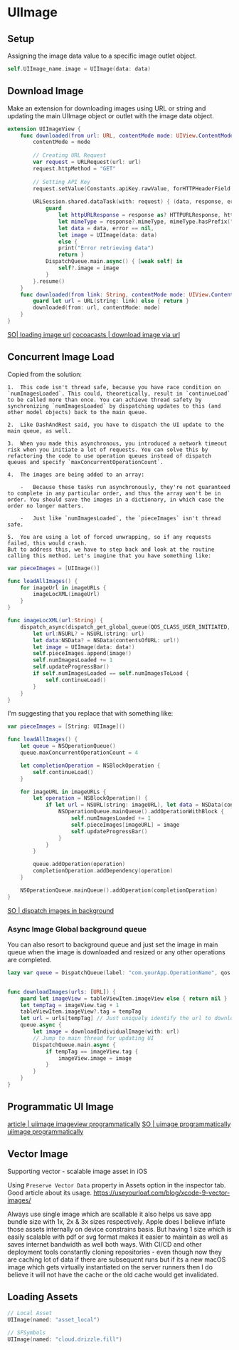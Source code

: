 # UIImage


## Setup

Assigning the image data value to a specific image outlet object.

```swift
self.UIImage_name.image = UIImage(data: data)
```


## Download Image

Make an extension for downloading images using URL or string and updating the main UIImage object or outlet with the image data object.
```swift
extension UIImageView {
    func downloaded(from url: URL, contentMode mode: UIView.ContentMode = .scaleAspectFit) {
        contentMode = mode
        
        // Creating URL Request
        var request = URLRequest(url: url)
        request.httpMethod = "GET"
        
        // Setting API Key
        request.setValue(Constants.apiKey.rawValue, forHTTPHeaderField: Constants.apiHeader.rawValue)
        
        URLSession.shared.dataTask(with: request) { (data, response, error) in
            guard
                let httpURLResponse = response as? HTTPURLResponse, httpURLResponse.statusCode == 200,
                let mimeType = response?.mimeType, mimeType.hasPrefix("image"),
                let data = data, error == nil,
                let image = UIImage(data: data)
                else {
                print("Error retrieving data")
                return }
            DispatchQueue.main.async() { [weak self] in
                self?.image = image
            }
        }.resume()
    }
    func downloaded(from link: String, contentMode mode: UIView.ContentMode = .scaleAspectFit) {
        guard let url = URL(string: link) else { return }
        downloaded(from: url, contentMode: mode)
    }
}
```

[SO| loading image url](https://stackoverflow.com/questions/24231680/loading-downloading-image-from-url-on-swift)
[cocoacasts | download image via url](https://cocoacasts.com/fm-3-download-an-image-from-a-url-in-swift)

## Concurrent Image Load

Copied from the solution: 
```text
1.  This code isn't thread safe, because you have race condition on `numImagesLoaded`. This could, theoretically, result in `continueLoad` to be called more than once. You can achieve thread safety by synchronizing `numImagesLoaded` by dispatching updates to this (and other model objects) back to the main queue.
    
2.  Like DashAndRest said, you have to dispatch the UI update to the main queue, as well.
    
3.  When you made this asynchronous, you introduced a network timeout risk when you initiate a lot of requests. You can solve this by refactoring the code to use operation queues instead of dispatch queues and specify `maxConcurrentOperationCount`.
    
4.  The images are being added to an array:
    
    -   Because these tasks run asynchronously, they're not guaranteed to complete in any particular order, and thus the array won't be in order. You should save the images in a dictionary, in which case the order no longer matters.
        
    -   Just like `numImagesLoaded`, the `pieceImages` isn't thread safe.
        
5.  You are using a lot of forced unwrapping, so if any requests failed, this would crash.
But to address this, we have to step back and look at the routine calling this method. Let's imagine that you have something like:
```

```swift
var pieceImages = [UIImage()]

func loadAllImages() {
    for imageUrl in imageURLs {
        imageLocXML(imageUrl)
    }
}

func imageLocXML(url:String) {
    dispatch_async(dispatch_get_global_queue(QOS_CLASS_USER_INITIATED, 0)) {
        let url:NSURL? = NSURL(string: url)
        let data:NSData? = NSData(contentsOfURL: url!)
        let image = UIImage(data: data!)
        self.pieceImages.append(image!)
        self.numImagesLoaded += 1
        self.updateProgressBar()
        if self.numImagesLoaded == self.numImagesToLoad {
            self.continueLoad()
        }
    }
}
```

I'm suggesting that you replace that with something like:

```swift
var pieceImages = [String: UIImage]()

func loadAllImages() {
    let queue = NSOperationQueue()
    queue.maxConcurrentOperationCount = 4

    let completionOperation = NSBlockOperation {
        self.continueLoad()
    }

    for imageURL in imageURLs {
        let operation = NSBlockOperation() {
            if let url = NSURL(string: imageURL), let data = NSData(contentsOfURL: url), let image = UIImage(data: data) {
                NSOperationQueue.mainQueue().addOperationWithBlock {
                    self.numImagesLoaded += 1
                    self.pieceImages[imageURL] = image
                    self.updateProgressBar()
                }
            }
        }

        queue.addOperation(operation)
        completionOperation.addDependency(operation)
    }

    NSOperationQueue.mainQueue().addOperation(completionOperation)
}
```
[SO | dispatch images in background](https://stackoverflow.com/questions/37885623/using-dispatch-async-to-load-images-in-background)

### Async Image Global background queue

You can also resort to background queue and just set the image in main queue when the image is downloaded and resized or any other operations are completed.

```swift
lazy var queue = DispatchQueue(label: "com.yourApp.OperationName", qos: .userInitiated, attributes: [.concurrent])


func downloadImages(urls: [URL]) {
	guard let imageView = tableViewItem.imageView else { return nil }
	let tempTag = imageView.tag + 1
	tableViewItem.imageView?.tag = tempTag
	let url = urls[tempTag] // Just uniquely identify the url to download not a production solution.
	queue.async { 
		let image = downloadIndividualImage(with: url)
		// Jump to main thread for updating UI
		DispatchQueue.main.async {
			if tempTag == imageView.tag {
				imageView.image = image
			}
		}
	}
}

```

## Programmatic UI Image

[article | uiimage imageview programmatically](https://www.appsdeveloperblog.com/create-uiimage-and-uiimageview-programmatically/)
[SO | uimage programmatically](https://stackoverflow.com/questions/26569371/how-do-you-create-a-uiimage-view-programmatically-swift)
[uiimage programmatically](http://webindream.com/how-to-add-uiimageview-programmatically-in-swift/)


## Vector Image

Supporting vector - scalable image asset in iOS

Using `Preserve Vector Data` property in Assets option in the inspector tab.
Good article about its usage.
https://useyourloaf.com/blog/xcode-9-vector-images/

Always use single image which are scallable it also helps us save app bundle size with 1x, 2x & 3x sizes respectively. Apple does I believe inflate those assets internally on device constrains basis. But having 1 size which is easily scalable with pdf or svg format makes it easier to maintain as well as saves internet bandwidth as well both ways. With CI/CD and other deployment tools constantly cloning repositories - even though now they are caching lot of data if there are subsequent runs but if its a new macOS image which gets virtually instantiated on the server runners then I do believe it will not have the cache or the old cache would get invalidated.

## Loading Assets

```swift
// Local Asset
UIImage(named: "asset_local")

// SFSymbols
UIImage(named: "cloud.drizzle.fill")
```